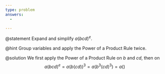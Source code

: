 ```yaml
---
type: problem
answers:
  - 

---
```


@statement
Expand and simplify $a(bcd)^e$.

@hint
Group variables and apply the Power of a Product Rule twice.

@solution
We first apply the Power of a Product Rule on $b$ and $cd$, then on 
$$a(bcd)^e
= a(b(cd))^3
= a(b^3(cd)^3)
=a()$$
<!--stackedit_data:
eyJoaXN0b3J5IjpbMTMwNTYyNzM1Ml19
-->